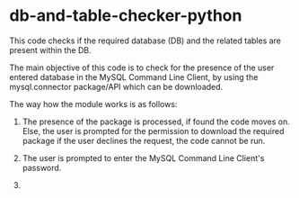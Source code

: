 # db-and-table-checker-python
This code checks if the required database (DB) and the related tables are present within the DB.

The main objective of this code is to check for the presence of the user entered database in the MySQL Command Line Client, by using the mysql.connector package/API
which can be downloaded. 

The way how the module works is as follows:

1) The presence of the package is processed, if found the code moves on. Else, the user is prompted for the permission to download the required package if the user declines the request, the code cannot be run.

2) The user is prompted to enter the MySQL Command Line Client's password.

3) 

